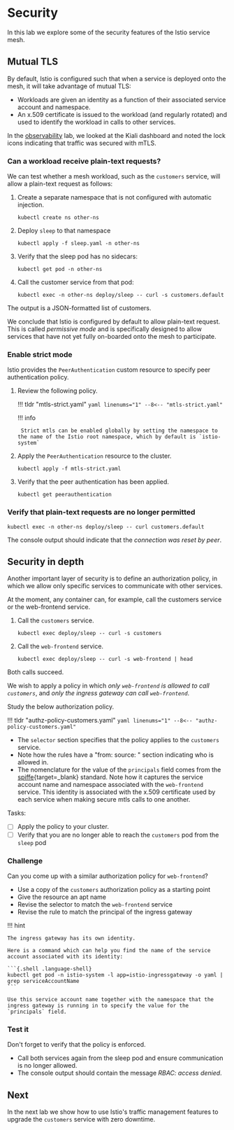 # Security

In this lab we explore some of the security features of the Istio service mesh.

## Mutual TLS

By default, Istio is configured such that when a service is deployed onto the mesh, it will take advantage of mutual TLS:

- Workloads are given an identity as a function of their associated service account and namespace.
- An x.509 certificate is issued to the workload (and regularly rotated) and used to identify the workload in calls to other services.

In the [observability](dashboards.md#kiali) lab, we looked at the Kiali dashboard and noted the lock icons indicating that traffic was secured with mTLS.

### Can a workload receive plain-text requests?

We can test whether a mesh workload, such as the `customers` service, will allow a plain-text request as follows:

1. Create a separate namespace that is not configured with automatic injection.

    ```{.shell .language-shell}
    kubectl create ns other-ns
    ```

1. Deploy `sleep` to that namespace

    ```{.shell .language-shell}
    kubectl apply -f sleep.yaml -n other-ns
    ```

1. Verify that the sleep pod has no sidecars:

    ```{.shell .language-shell}
    kubectl get pod -n other-ns
    ```

1. Call the customer service from that pod:

    ```{.shell .language-shell}
    kubectl exec -n other-ns deploy/sleep -- curl -s customers.default
    ```

The output is a JSON-formatted list of customers.

We conclude that Istio is configured by default to allow plain-text request.
This is called _permissive mode_ and is specifically designed to allow services that have not yet fully on-boarded onto the mesh to participate.

### Enable strict mode

Istio provides the `PeerAuthentication` custom resource to specify peer authentication policy.

1. Review the following policy.

    !!! tldr "mtls-strict.yaml"
        ```yaml linenums="1"
        --8<-- "mtls-strict.yaml"
        ```

    !!! info

        Strict mtls can be enabled globally by setting the namespace to the name of the Istio root namespace, which by default is `istio-system`

1. Apply the `PeerAuthentication` resource to the cluster.

    ```{.shell .language-shell}
    kubectl apply -f mtls-strict.yaml
    ```

1. Verify that the peer authentication has been applied.

    ```{.shell .language-shell}
    kubectl get peerauthentication
    ```

### Verify that plain-text requests are no longer permitted

```{.shell .language-shell}
kubectl exec -n other-ns deploy/sleep -- curl customers.default
```

The console output should indicate that the _connection was reset by peer_.


## Security in depth

Another important layer of security is to define an authorization policy, in which we allow only specific services to communicate with other services.

At the moment, any container can, for example, call the customers service or the web-frontend service.

1. Call the `customers` service.

    ```{.shell .language-shell}
    kubectl exec deploy/sleep -- curl -s customers
    ```

1. Call the `web-frontend` service.

    ```{.shell .language-shell}
    kubectl exec deploy/sleep -- curl -s web-frontend | head
    ```

Both calls succeed.

We wish to apply a policy in which _only `web-frontend` is allowed to call `customers`_, and _only the ingress gateway can call `web-frontend`_.

Study the below authorization policy.

!!! tldr "authz-policy-customers.yaml"
    ```yaml linenums="1"
    --8<-- "authz-policy-customers.yaml"
    ```

- The `selector` section specifies that the policy applies to the `customers` service.
- Note how the rules have a "from: source: " section indicating who is allowed in.
- The nomenclature for the value of the `principals` field comes from the [spiffe](https://spiffe.io/docs/latest/spiffe-about/overview/){target=_blank} standard.  Note how it captures the service account name and namespace associated with the `web-frontend` service.  This identity is associated with the x.509 certificate used by each service when making secure mtls calls to one another.

Tasks:

- [ ] Apply the policy to your cluster.
- [ ] Verify that you are no longer able to reach the `customers` pod from the `sleep` pod

### Challenge

Can you come up with a similar authorization policy for `web-frontend`?

- Use a copy of the `customers` authorization policy as a starting point
- Give the resource an apt name
- Revise the selector to match the `web-frontend` service
- Revise the rule to match the principal of the ingress gateway

!!! hint

    The ingress gateway has its own identity.

    Here is a command which can help you find the name of the service account associated with its identity:

    ```{.shell .language-shell}
    kubectl get pod -n istio-system -l app=istio-ingressgateway -o yaml | grep serviceAccountName
    ```

    Use this service account name together with the namespace that the ingress gateway is running in to specify the value for the `principals` field.


### Test it

Don't forget to verify that the policy is enforced.

- Call both services again from the sleep pod and ensure communication is no longer allowed.
- The console output should contain the message _RBAC: access denied_.

## Next

In the next lab we show how to use Istio's traffic management features to upgrade the `customers` service with zero downtime.
